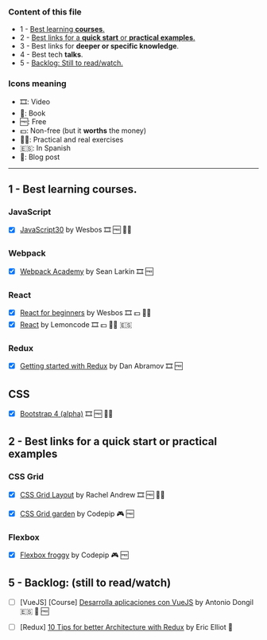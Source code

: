 ### Content of this file

- 1 - [Best learning **courses**.](https://github.com/Totemika/best-learning-resources#1---best-learning-courses-pure-gold-)
- 2 - [Best links for a **quick start** or **practical examples**.](https://github.com/Totemika/best-learning-resources#2-best-links-for-a-quick-start-or-practical-examples)
- 3 - Best links for **deeper or specific knowledge**.
- 4 - Best tech **talks**.
- 5 - [Backlog: Still to read/watch.](https://github.com/Totemika/best-learning-resources#5---backlog-still-to-readwatch)

### Icons meaning

* 🎞: Video
* 📘: Book
* 🆓: Free
* 💵: Non-free (but it **worths** the money)
* 🤹‍♀️: Practical and real exercises
* 🇪🇸: In Spanish
* 📰: Blog post

---


1 - Best learning **courses**.
---

### JavaScript

- [x] [JavaScript30](https://javascript30.com/) by Wesbos 🎞 🆓 🤹‍♀️

### Webpack

- [x] [Webpack Academy](https://webpack.academy/) by Sean Larkin 🎞 🆓

### React

- [x] [React for beginners](https://reactforbeginners.com/) by Wesbos 🎞 💵 🤹‍♀️
- [x] [React](http://lemoncode.net/react/) by Lemoncode 🎞 💵 🤹‍♀️ 🇪🇸 

### Redux

- [x] [Getting started with Redux](https://egghead.io/courses/getting-started-with-redux) by Dan Abramov 🎞 🆓

## CSS 

- [x] [Bootstrap 4 (alpha)](https://www.youtube.com/playlist?list=PLUoqTnNH-2XyNhhLuYrrmrmV46jVw6RHF) 🎞 🆓 🤹‍♀️

2 - Best links for a **quick start** or **practical examples**
---

### CSS Grid

- [x] [CSS Grid Layout](https://www.youtube.com/watch?v=N5Lt1SLqBmQ) by Rachel Andrew 🎞 🆓 🤹‍♀️

- [x] [CSS Grid garden](http://cssgridgarden.com/) by Codepip 🎮 🆓 

### Flexbox

- [x] [Flexbox froggy](http://www.digitaltrends.com/computing/best-product-key-finders/) by Codepip 🎮 🆓 

5 - Backlog: (still to read/watch)
---

- [ ] [VueJS] [Course] [Desarrolla aplicaciones con VueJS](https://www.gitbook.com/book/jdonsan/desarrolla-aplicaciones-con-vuejs/details) by Antonio Dongil 🇪🇸 📘 🆓

- [ ] [Redux] [10 Tips for better Architecture with Redux](https://medium.com/javascript-scene/10-tips-for-better-redux-architecture-69250425af44) by Eric Elliot 📰


